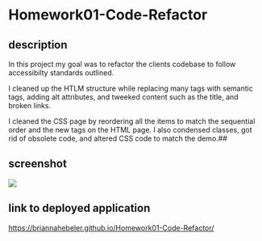 # Homework01-Code-Refactor

## description ##

In this project my goal was to refactor the clients codebase to follow accessibilty standards outlined. 

I cleaned up the HTLM structure while replacing many tags with semantic tags, adding alt attributes, and tweeked content such as the title, and broken links. 

I cleaned the CSS page by reordering all the items to match the sequential order and the new tags on the HTML page. I also condensed classes, got rid of obsolete code, and altered CSS code to match the demo.##

## screenshot ##
![](assets/images/screencapture.png)

## link to deployed application ##
https://briannahebeler.github.io/Homework01-Code-Refactor/